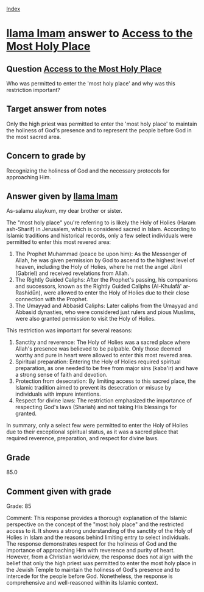 
[Index](../../index.md)
# [llama Imam](../../answering_models/llama_Imam.md) answer to [Access to the Most Holy Place](../../questions/Access_to_the_Most_Holy_Place.md)

## Question [Access to the Most Holy Place](../../questions/Access_to_the_Most_Holy_Place.md)
Who was permitted to enter the 'most holy place' and why was this restriction important?

## Target answer from notes
Only the high priest was permitted to enter the 'most holy place' to maintain the holiness of God's presence and to represent the people before God in the most sacred area.

## Concern to grade by
Recognizing the holiness of God and the necessary protocols for approaching Him.

## Answer given by [llama Imam](../../answering_models/llama_Imam.md)
As-salamu alaykum, my dear brother or sister.

The "most holy place" you're referring to is likely the Holy of Holies (Haram ash-Sharif) in Jerusalem, which is considered sacred in Islam. According to Islamic traditions and historical records, only a few select individuals were permitted to enter this most revered area:

1. The Prophet Muhammad (peace be upon him): As the Messenger of Allah, he was given permission by God to ascend to the highest level of heaven, including the Holy of Holies, where he met the angel Jibril (Gabriel) and received revelations from Allah.
2. The Rightly Guided Caliphs: After the Prophet's passing, his companions and successors, known as the Rightly Guided Caliphs (Al-Khulafā' ar-Rashidūn), were allowed to enter the Holy of Holies due to their close connection with the Prophet.
3. The Umayyad and Abbasid Caliphs: Later caliphs from the Umayyad and Abbasid dynasties, who were considered just rulers and pious Muslims, were also granted permission to visit the Holy of Holies.

This restriction was important for several reasons:

1. Sanctity and reverence: The Holy of Holies was a sacred place where Allah's presence was believed to be palpable. Only those deemed worthy and pure in heart were allowed to enter this most revered area.
2. Spiritual preparation: Entering the Holy of Holies required spiritual preparation, as one needed to be free from major sins (kaba'ir) and have a strong sense of faith and devotion.
3. Protection from desecration: By limiting access to this sacred place, the Islamic tradition aimed to prevent its desecration or misuse by individuals with impure intentions.
4. Respect for divine laws: The restriction emphasized the importance of respecting God's laws (Shariah) and not taking His blessings for granted.

In summary, only a select few were permitted to enter the Holy of Holies due to their exceptional spiritual status, as it was a sacred place that required reverence, preparation, and respect for divine laws.

## Grade
85.0

## Comment given with grade
Grade: 85

Comment:
This response provides a thorough explanation of the Islamic perspective on the concept of the "most holy place" and the restricted access to it. It shows a strong understanding of the sanctity of the Holy of Holies in Islam and the reasons behind limiting entry to select individuals. The response demonstrates respect for the holiness of God and the importance of approaching Him with reverence and purity of heart. However, from a Christian worldview, the response does not align with the belief that only the high priest was permitted to enter the most holy place in the Jewish Temple to maintain the holiness of God's presence and to intercede for the people before God. Nonetheless, the response is comprehensive and well-reasoned within its Islamic context.
